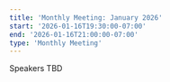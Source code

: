 ```yaml
---
title: 'Monthly Meeting: January 2026'
start: '2026-01-16T19:30:00-07:00'
end: '2026-01-16T21:00:00-07:00'
type: 'Monthly Meeting'
---
```


Speakers TBD
